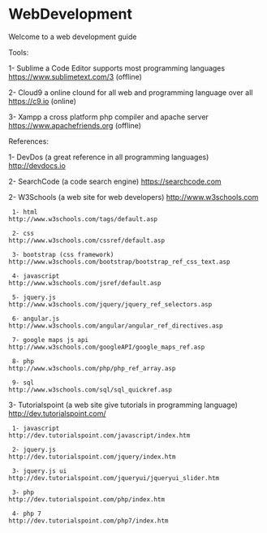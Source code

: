 # WebDevelopment

 Welcome to a web development guide

 Tools:
 
  1- Sublime a Code Editor supports most programming languages https://www.sublimetext.com/3 (offline)
  
  2- Cloud9 a online clound for all web and programming language over all  https://c9.io (online)
  
  3- Xampp a cross platform php compiler and apache server  https://www.apachefriends.org (offline)

 References:
  
  1- DevDos (a great reference in all programming languages) http://devdocs.io
 
  2- SearchCode (a code search engine)                       https://searchcode.com
  
  2- W3Schools (a web site for web developers) http://www.w3schools.com
  
     1- html                       http://www.w3schools.com/tags/default.asp
     
     2- css                        http://www.w3schools.com/cssref/default.asp
     
     3- bootstrap (css framework)  http://www.w3schools.com/bootstrap/bootstrap_ref_css_text.asp
     
     4- javascript                 http://www.w3schools.com/jsref/default.asp
     
     5- jquery.js                  http://www.w3schools.com/jquery/jquery_ref_selectors.asp
     
     6- angular.js                 http://www.w3schools.com/angular/angular_ref_directives.asp
     
     7- google maps js api         http://www.w3schools.com/googleAPI/google_maps_ref.asp
     
     8- php                        http://www.w3schools.com/php/php_ref_array.asp
     
     9- sql                        http://www.w3schools.com/sql/sql_quickref.asp
    
  3- Tutorialspoint (a web site give tutorials in programming language) http://dev.tutorialspoint.com/
  
     1- javascript                 http://dev.tutorialspoint.com/javascript/index.htm
     
     2- jquery.js                  http://dev.tutorialspoint.com/jquery/index.htm
     
     3- jquery.js ui               http://dev.tutorialspoint.com/jqueryui/jqueryui_slider.htm
     
     3- php                        http://dev.tutorialspoint.com/php/index.htm
     
     4- php 7                      http://dev.tutorialspoint.com/php7/index.htm
    
    
